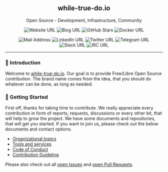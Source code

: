 <div align="center">

<!-- TODO: logo here -->

## while-true-do.io

Open Source - Development, Infrastructure, Community

![Website URL](https://img.shields.io/static/v1?style=flat&label=Site&message=while-true-do.io&link=https%3A%2F%2Fwhile-true-do.io)
![Blog URL](https://img.shields.io/static/v1?style=flat&label=Blog&message=blog.while-true-do.io&link=https%3A%2F%2Fblog.while-true-do.io)
![GitHub Stars](https://img.shields.io/github/stars/whiletruedoio?color=lightgrey&label=GitHub%20Stars)
![Docker URL](https://img.shields.io/static/v1?style=flat&logo=Docker&label=Docker&message=whiletruedoio&link=https%3A%2F%2Ftwitter.com%2Fwhiletruedoio)

![Mail Address](https://img.shields.io/static/v1?style=flat&label=Mail&message=hello%40while-true-do.io&link=mailto%3Ahello%40while-true-do.io)
![LinkedIn URL](https://img.shields.io/static/v1?style=flat&logo=LinkedIn&label=LinkedIn&message=whiletruedoio&link=https%3A%2F%2Flinkedin.com%2Fcompany%2Fwhiletruedoio)
![Twitter URL](https://img.shields.io/static/v1?style=flat&logo=Twitter&label=Twitter&message=%40whiletruedoio&link=https%3A%2F%2Ftwitter.com%2Fwhiletruedoio)
![Telegram URL](https://img.shields.io/static/v1?style=flat&logo=Telegram&label=Telegram&message=Chat&link=https%3A%2F%2Ftwitter.com%2Fwhiletruedoio)
![Slack URL](https://img.shields.io/static/v1?style=flat&logo=Slack&label=Slack&message=Chat&link=https%3A%2F%2Ftwitter.com%2Fwhiletruedoio)
![IRC URL](https://img.shields.io/static/v1?style=flat&label=libera.chat&message=IRC&link=https%3A%2F%2Fweb.libera.chat%2Fgamja%2F%23whiletruedo)

</div>

---

### :book: Introduction

Welcome to [while-true-do.io](https://while-true-do.io). Our goal is to provide
Free/Libre Open Source contribution. The brand name comes from the idea, that
you should do whatever can be done, as long as needed.

### :rocket: Getting Started

First off, thanks for taking time to contribute. We really appreciate every
contribution in form of reports, requests, discussions or every other bit, that
will help to grow the project. We have some documents and repositories, that
will get you started. If you want to join us, please check out the below
documents and contact options.

- [Organizational topics](https://github.com/whiletruedoio/organization)
- [Tools and services](https://github.com/whiletruedoio/tooling)
- [Code of Conduct](https://github.com/whiletruedoio/.github/blob/main/docs/CODE_OF_CONDUCT.md)
- [Contribution Guideline](https://github.com/whiletruedoio/.github/blob/main/docs/CONTRIBUTING.md)

Please also check out all
[open Issues](https://github.com/issues?q=is%3Aopen+is%3Aissue+org%3Awhiletruedoio+label%3A%22help+wanted%22+archived%3Afalse)
and
[open Pull Requests](https://github.com/pulls?q=is%3Aopen+is%3Apr+org%3Awhiletruedoio+archived%3Afalse).
